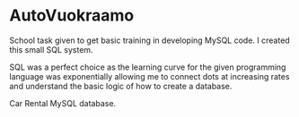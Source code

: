 # AutoVuokraamo


School task given to get basic training in developing MySQL code. I created this small SQL system.

  SQL was a perfect choice as the learning curve for the given programming
language was exponentially allowing me to connect dots at increasing 
rates and understand the basic logic of how to create a database.

Car Rental MySQL database.

